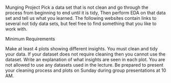 Munging Project
Pick a data set that is not clean and go through the process from beginning to end until it is tidy, Then perform EDA on that data set and tell us what you learned. The following websites contain links to several not tidy data sets, but feel free to find something that you like to work with.

Minimum Requirements

Make at least 4 plots showing different insights.
You must clean and tidy your data. If your dataset does not require cleaning then you cannot use the dataset.
Write an explanation of what insights are seen in each plot.
You are not allowed to use any datasets used in the lecture.
Be prepared to present your cleaning process and plots on Sunday during group presentations at 10 AM.
